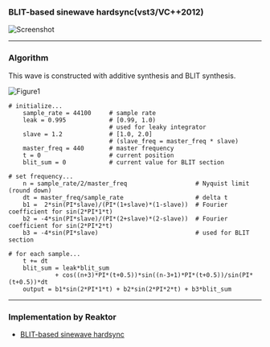### BLIT-based sinewave hardsync(vst3/VC++2012)

![Screenshot](https://raw.github.com/fukuroder/BLIT-based_sinewave_hardsync/master/screenshot.png)

- - -

### Algorithm
This wave is constructed with additive synthesis and BLIT synthesis.

![Figure1](https://raw.github.com/fukuroder/BLIT-based_sinewave_hardsync/master/figure1.png)

```
# initialize...
    sample_rate = 44100     # sample rate
    leak = 0.995            # [0.99, 1.0)
                            # used for leaky integrator
    slave = 1.2             # [1.0, 2.0]
                            # (slave_freq = master_freq * slave)
    master_freq = 440       # master frequency
    t = 0                   # current position
    blit_sum = 0            # current value for BLIT section

# set frequency...
    n = sample_rate/2/master_freq                   # Nyquist limit (round down)
    dt = master_freq/sample_rate                    # delta t
    b1 =  2*sin(PI*slave)/(PI*(1+slave)*(1-slave))  # Fourier coefficient for sin(2*PI*1*t)
    b2 = -4*sin(PI*slave)/(PI*(2+slave)*(2-slave))  # Fourier coefficient for sin(2*PI*2*t)
    b3 = -4*sin(PI*slave)                           # used for BLIT section

# for each sample...
    t += dt
    blit_sum = leak*blit_sum
             + cos((n+3)*PI*(t+0.5))*sin((n-3+1)*PI*(t+0.5))/sin(PI*(t+0.5))*dt
    output = b1*sin(2*PI*1*t) + b2*sin(2*PI*2*t) + b3*blit_sum
```

- - -

### Implementation by Reaktor
* [BLIT-based sinewave hardsync](https://co.native-instruments.com/index.php?id=userlibrary&type=0&ulbr=1&plview=detail&patchid=13180)

